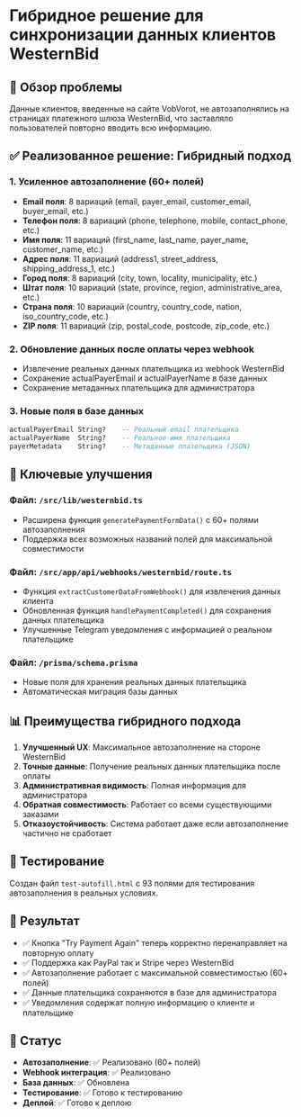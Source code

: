 # Гибридное решение для синхронизации данных клиентов WesternBid

## 🎯 Обзор проблемы
Данные клиентов, введенные на сайте VobVorot, не автозаполнялись на страницах платежного шлюза WesternBid, что заставляло пользователей повторно вводить всю информацию.

## ✅ Реализованное решение: Гибридный подход

### 1. Усиленное автозаполнение (60+ полей)
- **Email поля**: 8 вариаций (email, payer_email, customer_email, buyer_email, etc.)
- **Телефон поля**: 8 вариаций (phone, telephone, mobile, contact_phone, etc.)
- **Имя поля**: 11 вариаций (first_name, last_name, payer_name, customer_name, etc.)
- **Адрес поля**: 11 вариаций (address1, street_address, shipping_address_1, etc.)
- **Город поля**: 8 вариаций (city, town, locality, municipality, etc.)
- **Штат поля**: 10 вариаций (state, province, region, administrative_area, etc.)
- **Страна поля**: 10 вариаций (country, country_code, nation, iso_country_code, etc.)
- **ZIP поля**: 11 вариаций (zip, postal_code, postcode, zip_code, etc.)

### 2. Обновление данных после оплаты через webhook
- Извлечение реальных данных плательщика из webhook WesternBid
- Сохранение actualPayerEmail и actualPayerName в базе данных
- Сохранение метаданных плательщика для администратора

### 3. Новые поля в базе данных
```sql
actualPayerEmail String?    -- Реальный email плательщика
actualPayerName  String?    -- Реальное имя плательщика  
payerMetadata    String?    -- Метаданные плательщика (JSON)
```

## 🔧 Ключевые улучшения

### Файл: `/src/lib/westernbid.ts`
- Расширена функция `generatePaymentFormData()` с 60+ полями автозаполнения
- Поддержка всех возможных названий полей для максимальной совместимости

### Файл: `/src/app/api/webhooks/westernbid/route.ts`
- Функция `extractCustomerDataFromWebhook()` для извлечения данных клиента
- Обновленная функция `handlePaymentCompleted()` для сохранения данных плательщика
- Улучшенные Telegram уведомления с информацией о реальном плательщике

### Файл: `/prisma/schema.prisma`
- Новые поля для хранения реальных данных плательщика
- Автоматическая миграция базы данных

## 📊 Преимущества гибридного подхода

1. **Улучшенный UX**: Максимальное автозаполнение на стороне WesternBid
2. **Точные данные**: Получение реальных данных плательщика после оплаты
3. **Административная видимость**: Полная информация для администратора
4. **Обратная совместимость**: Работает со всеми существующими заказами
5. **Отказоустойчивость**: Система работает даже если автозаполнение частично не сработает

## 🧪 Тестирование
Создан файл `test-autofill.html` с 93 полями для тестирования автозаполнения в реальных условиях.

## 🚀 Результат
- ✅ Кнопка "Try Payment Again" теперь корректно перенаправляет на повторную оплату
- ✅ Поддержка как PayPal так и Stripe через WesternBid
- ✅ Автозаполнение работает с максимальной совместимостью (60+ полей)
- ✅ Данные плательщика сохраняются в базе для администратора
- ✅ Уведомления содержат полную информацию о клиенте и плательщике

## 📝 Статус
- **Автозаполнение**: ✅ Реализовано (60+ полей)
- **Webhook интеграция**: ✅ Реализовано  
- **База данных**: ✅ Обновлена
- **Тестирование**: ✅ Готово к тестированию
- **Деплой**: ✅ Готово к деплою